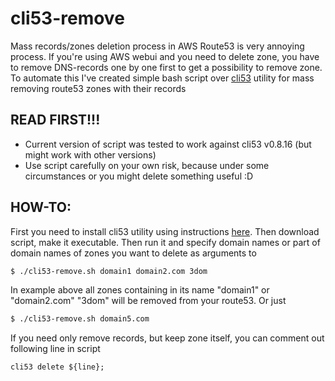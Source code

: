# cli53-remove

Mass records/zones deletion process in AWS Route53 is very annoying process. If you're using AWS webui and you need to delete zone, you have to remove DNS-records one by one first to get a possibility to remove zone. To automate this I've created simple bash script over [cli53](https://github.com/barnybug/cli53)  utility for mass removing route53 zones with their records

## READ FIRST!!!

  - Current version of script was tested to work against cli53 v0.8.16 (but might work with other versions)
  - Use script carefully on your own risk, because under some circumstances or you might delete something useful :D

## HOW-TO:
First you need to install cli53 utility using instructions [here](https://github.com/barnybug/cli53). Then download script, make it executable. Then run it and specify domain names or part of domain names of zones you want to delete as arguments to 

```sh
$ ./cli53-remove.sh domain1 domain2.com 3dom
```
In example above all zones containing in its name "domain1" or "domain2.com" "3dom" will be removed from your route53. Or just
```sh
$ ./cli53-remove.sh domain5.com
```

If you need only remove records, but keep zone itself, you can comment out following line in script
```
cli53 delete ${line};
```

